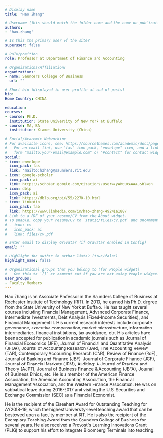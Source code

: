 ```yaml
---
# Display name
title: "Hao Zhang"

# Username (this should match the folder name and the name on publications)
authors:
- "hao-zhang"

# Is this the primary user of the site?
superuser: false

# Role/position
role: Professor at Department of Finance and Accounting

# Organizations/Affiliations
organizations:
- name: Saunders College of Business
  url: ""

# Short bio (displayed in user profile at end of posts)
bio: 
Home Country: CHINA

education:
courses:
- course: Ph.D.
  institution: State University of New York at Buffalo
- course: MA, BA
  institution: Xiamen University (China)

# Social/Academic Networking
# For available icons, see: https://sourcethemes.com/academic/docs/page-builder/#icons
#   For an email link, use "fas" icon pack, "envelope" icon, and a link in the
#   form "mailto:your-email@example.com" or "#contact" for contact widget.
social:
- icon: envelope
  icon_pack: fas
  link: 'mailto:hzhang@saunders.rit.edu'
- icon: google-scholar
  icon_pack: ai
  link: https://scholar.google.com/citations?user=7yWh0ucAAAAJ&hl=en
- icon: dblp
  icon_pack: ai
  link: https://dblp.org/pid/55/2270-10.html
- icon: linkedin
  icon_pack: fab
  link: https://www.linkedin.com/in/hao-zhang-49241a188/
# Link to a PDF of your resume/CV from the About widget.
# To enable, copy your resume/CV to `static/files/cv.pdf` and uncomment the lines below.
# - icon: cv
#   icon_pack: ai
#   link: files/cv.pdf

# Enter email to display Gravatar (if Gravatar enabled in Config)
email: ""

# Highlight the author in author lists? (true/false)
highlight_name: false

# Organizational groups that you belong to (for People widget)
#   Set this to `[]` or comment out if you are not using People widget.
user_groups:
- Faculty Members
---
```

Hao Zhang is an Associate Professor in the Saunders College of Business at Rochester Institute of Technology (RIT). In 2010, he earned his Ph.D. degree from the State University of New York at Buffalo. He has taught several courses including Financial Management, Advanced Corporate Finance, Intermediate Investments, Debt Analysis (Fixed-Income Securities), and Financial Management II. His current research interests include corporate governance, executive compensation, market microstructure, information intermediaries, financial institutions, tax avoidance, etc. His articles have been accepted for publication in academic journals such as Journal of Financial Economics (JFE), Journal of Financial and Quantitative Analysis (JFQA), Journal of Accounting Research (JAR), The Accounting Review (TAR), Contemporary Accounting Research (CAR), Review of Finance (RoF), Journal of Banking and Finance (JBF), Journal of Corporate Finance (JCF), Journal of Financial Markets (JFM), Auditing: A Journal of Practice and Theory (AJPT), Journal of Business Finance & Accounting (JBFA), Journal of Business Ethics, etc. He is a member of the American Finance Association, the American Accounting Association, the Financial Management Association, and the Western Finance Association. He was on sabbatical leave during 2016-2017 and visiting the U.S. Securities and Exchange Commission (SEC) as a Financial Economist.

He is the recipient of the Eisenhart Award for Outstanding Teaching for AY2018-19, which the highest University-level teaching award that can be bestowed upon a faculty member at RIT. He is also the recipient of the Exemplary Teaching Award from the Saunders College of Business for several years. He also received a Provost's Learning Innovations Grant (PLIG) to support his effort to integrate Bloomberg Terminals into teaching.
